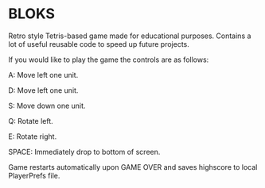 # BLOKS
Retro style Tetris-based game made for educational purposes. 
Contains a lot of useful reusable code to speed up future projects. 

If you would like to play the game the controls are as follows:

A: Move left one unit.

D: Move left one unit.

S: Move down one unit.

Q: Rotate left.

E: Rotate right.

SPACE: Immediately drop to bottom of screen.

Game restarts automatically upon GAME OVER and saves highscore to local PlayerPrefs file. 
